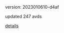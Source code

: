 version: 2023010610-d4af

updated 247 avds

[details](https://github.com/0x74f917491bfa7ebfa379/ali_avd_db/blob/master/change_log/2023/01/06/10/d4af.txt)